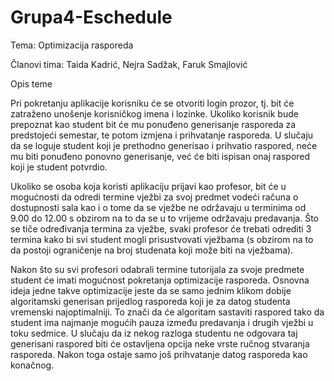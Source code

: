 # Grupa4-Eschedule
Tema: Optimizacija rasporeda

Članovi tima: Taida Kadrić, Nejra Sadžak, Faruk Smajlović

Opis teme

Pri pokretanju aplikacije korisniku će se otvoriti login prozor, tj. bit će zatraženo unošenje korisničkog imena i lozinke. Ukoliko korisnik bude prepoznat kao student bit će mu ponuđeno generisanje rasporeda za predstojeći semestar, te potom izmjena i prihvatanje rasporeda. U slučaju da se loguje student koji je prethodno generisao i prihvatio raspored, neće mu biti ponuđeno ponovno generisanje, već će biti ispisan onaj raspored koji je student potvrdio.

Ukoliko se osoba koja koristi aplikaciju prijavi kao profesor, bit će u mogućnosti da odredi termine vježbi za svoj predmet vodeći računa o dostupnosti sala kao i o tome da se vježbe ne održavaju u terminima od 9.00 do 12.00 s obzirom na to da se u to vrijeme održavaju predavanja.
Što se tiče određivanja termina za vježbe, svaki profesor će trebati odrediti 3 termina kako bi svi student mogli prisustvovati vježbama (s obzirom na to da postoji ograničenje na broj studenata koji može biti na vježbama).

Nakon što su svi profesori odabrali termine tutorijala za svoje predmete student će imati mogućnost pokretanja optimizacije rasporeda. Osnovna ideja jedne takve optimizacije jeste da se samo jednim klikom dobije algoritamski generisan prijedlog rasporeda koji je za datog studenta vremenski najoptimalniji. To znači da će algoritam sastaviti raspored tako da student ima najmanje mogućih pauza između predavanja i drugih vježbi u toku sedmice. U slučaju da iz nekog razloga studentu ne odgovara taj generisani raspored biti će ostavljena opcija neke vrste ručnog stvaranja rasporeda. Nakon toga ostaje samo još prihvatanje datog rasporeda kao konačnog.


